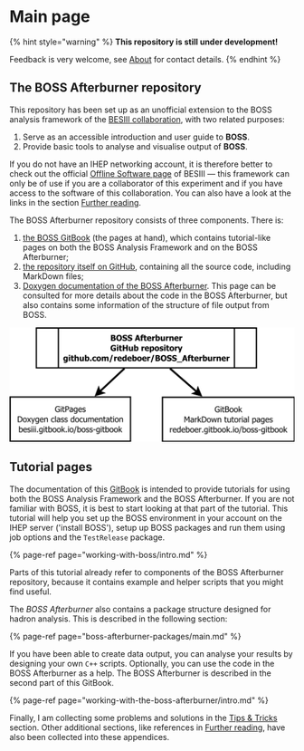 # Main page

{% hint style="warning" %}
**This repository is still under development!**

Feedback is very welcome, see [About](appendices/about.md) for contact details.
{% endhint %}

## The BOSS Afterburner repository

This repository has been set up as an unofficial extension to the BOSS analysis framework of the [BESIII collaboration](http://bes3.ihep.ac.cn), with two related purposes:

1. Serve as an accessible introduction and user guide to **BOSS**.
2. Provide basic tools to analyse and visualise output of **BOSS**.

If you do not have an IHEP networking account, it is therefore better to check out the official [Offline Software page](http://english.ihep.cas.cn/bes/doc/2247.html) of BESIII — this framework can only be of use if you are a collaborator of this experiment and if you have access to the software of this collaboration. You can also have a look at the links in the section [Further reading](appendices/references.md).

The BOSS Afterburner repository consists of three components. There is:

1. [the BOSS GitBook](https://besiii.gitbook.io/boss-gitbook) \(the pages at hand\), which contains tutorial-like pages on both the BOSS Analysis Framework and on the BOSS Afterburner;
2. [the repository itself on GitHub](https://github.com/redeboer/BOSS_Afterburner), containing all the source code, including MarkDown files;
3. [Doxygen documentation of the BOSS Afterburner](https://redeboer.github.io/BOSS_Afterburner/). This page can be consulted for more details about the code in the BOSS Afterburner, but also contains some information of the structure of file output from BOSS.

![The tree components of the BOSS Afterburner](.gitbook/assets/boss_repository.png)

## Tutorial pages

The documentation of this [GitBook](https://besiii.gitbook.io/boss-gitbook) is intended to provide tutorials for using both the BOSS Analysis Framework and the BOSS Afterburner. If you are not familiar with BOSS, it is best to start looking at that part of the tutorial. This tutorial will help you set up the BOSS environment in your account on the IHEP server \('install BOSS'\), setup up BOSS packages and run them using job options and the `TestRelease` package.

{% page-ref page="working-with-boss/intro.md" %}

Parts of this tutorial already refer to components of the BOSS Afterburner repository, because it contains example and helper scripts that you might find useful.

The _BOSS Afterburner_ also contains a package structure designed for hadron analysis. This is described in the following section:

{% page-ref page="boss-afterburner-packages/main.md" %}

If you have been able to create data output, you can analyse your results by designing your own `C++` scripts. Optionally, you can use the code in the BOSS Afterburner as a help. The BOSS Afterburner is described in the second part of this GitBook.

{% page-ref page="working-with-the-boss-afterburner/intro.md" %}

Finally, I am collecting some problems and solutions in the [Tips & Tricks](appendices/tips.md) section. Other additional sections, like references in [Further reading](appendices/references.md), have also been collected into these appendices.

